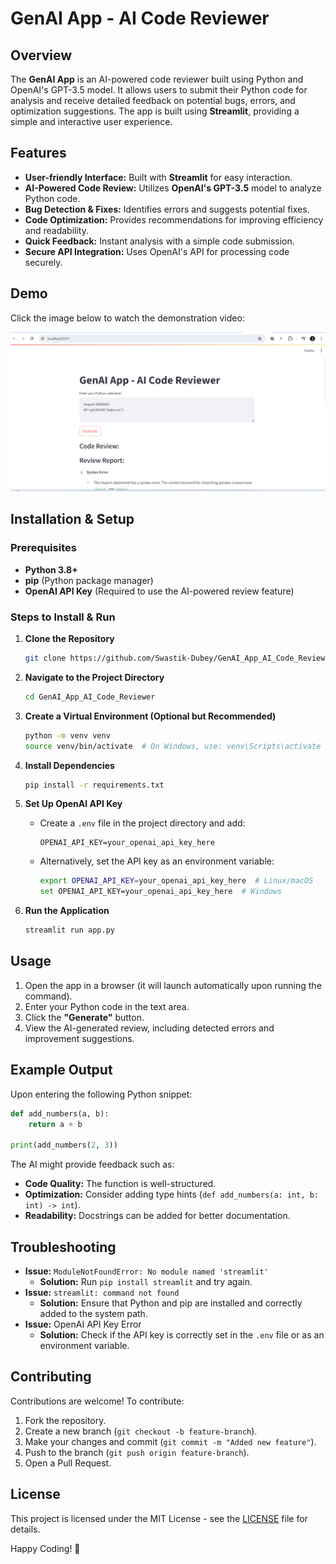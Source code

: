 # GenAI App - AI Code Reviewer

## Overview

The **GenAI App** is an AI-powered code reviewer built using Python and OpenAI's GPT-3.5 model. It allows users to submit their Python code for analysis and receive detailed feedback on potential bugs, errors, and optimization suggestions. The app is built using **Streamlit**, providing a simple and interactive user experience.

## Features

- **User-friendly Interface:** Built with **Streamlit** for easy interaction.
- **AI-Powered Code Review:** Utilizes **OpenAI's GPT-3.5** model to analyze Python code.
- **Bug Detection & Fixes:** Identifies errors and suggests potential fixes.
- **Code Optimization:** Provides recommendations for improving efficiency and readability.
- **Quick Feedback:** Instant analysis with a simple code submission.
- **Secure API Integration:** Uses OpenAI's API for processing code securely.

## Demo

Click the image below to watch the demonstration video:

[![Watch the video](Screenshot%202024-04-16%20080220.png)](https://drive.google.com/file/d/1wSTvgl5APoICxDhBwRDK-uUS9FjY4ahu/view?usp=sharing)

## Installation & Setup

### Prerequisites
- **Python 3.8+**
- **pip** (Python package manager)
- **OpenAI API Key** (Required to use the AI-powered review feature)

### Steps to Install & Run

1. **Clone the Repository**
   ```bash
   git clone https://github.com/Swastik-Dubey/GenAI_App_AI_Code_Reviewer.git](https://github.com/sridharreddy7831/GenAI-App---AI-Code-Reviewer.git
   ```
2. **Navigate to the Project Directory**
   ```bash
   cd GenAI_App_AI_Code_Reviewer
   ```
3. **Create a Virtual Environment (Optional but Recommended)**
   ```bash
   python -m venv venv
   source venv/bin/activate  # On Windows, use: venv\Scripts\activate
   ```
4. **Install Dependencies**
   ```bash
   pip install -r requirements.txt
   ```
5. **Set Up OpenAI API Key**
   - Create a `.env` file in the project directory and add:
     ```env
     OPENAI_API_KEY=your_openai_api_key_here
     ```
   - Alternatively, set the API key as an environment variable:
     ```bash
     export OPENAI_API_KEY=your_openai_api_key_here  # Linux/macOS
     set OPENAI_API_KEY=your_openai_api_key_here  # Windows
     ```

6. **Run the Application**
   ```bash
   streamlit run app.py
   ```

## Usage

1. Open the app in a browser (it will launch automatically upon running the command).
2. Enter your Python code in the text area.
3. Click the **"Generate"** button.
4. View the AI-generated review, including detected errors and improvement suggestions.

## Example Output

Upon entering the following Python snippet:
```python
def add_numbers(a, b):
    return a + b

print(add_numbers(2, 3))
```

The AI might provide feedback such as:
- **Code Quality:** The function is well-structured.
- **Optimization:** Consider adding type hints (`def add_numbers(a: int, b: int) -> int`).
- **Readability:** Docstrings can be added for better documentation.

## Troubleshooting

- **Issue:** `ModuleNotFoundError: No module named 'streamlit'`
  - **Solution:** Run `pip install streamlit` and try again.
- **Issue:** `streamlit: command not found`
  - **Solution:** Ensure that Python and pip are installed and correctly added to the system path.
- **Issue:** OpenAI API Key Error
  - **Solution:** Check if the API key is correctly set in the `.env` file or as an environment variable.

## Contributing

Contributions are welcome! To contribute:
1. Fork the repository.
2. Create a new branch (`git checkout -b feature-branch`).
3. Make your changes and commit (`git commit -m "Added new feature"`).
4. Push to the branch (`git push origin feature-branch`).
5. Open a Pull Request.

## License

This project is licensed under the MIT License - see the [LICENSE](LICENSE) file for details.



Happy Coding! 🚀

